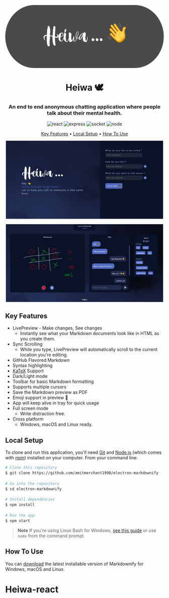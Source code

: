 <p align="center">
   <img height="200px"  src="./readme-images/banner.png" />
</p>
<h1 align="center">Heiwa 🕊</h1>
<h3 align="center">An end to end anonymous chatting application where people talk about their mental health.</h3>

<p align="center">
    <img src="https://img.shields.io/badge/react-%2320232a.svg?style=for-the-badge&logo=react&logoColor=%2361DAFB" alt=react>
      <img src="https://img.shields.io/badge/express.js-%23404d59.svg?style=for-the-badge&logo=express&logoColor=%2361DAFB" alt=express>
      <img src="https://img.shields.io/badge/Socket.io-black?style=for-the-badge&logo=socket.io&badgeColor=010101" alt=socket>
     <img src="https://img.shields.io/badge/node.js-6DA55F?style=for-the-badge&logo=node.js&logoColor=white" alt=node>
</p>
<p align="center">
  <a href="#key-features">Key Features</a> •
  <a href="#local-setup">Local Setup</a> •
  <a href="#how-to-use">How To Use</a> 
  
</p>

<p align="center">
   <img width="500px"  src="./readme-images/home.PNG" />
</p>
<p align="center">
   <img width="500px" src="./readme-images/chat.PNG" />
</p>

## Key Features

* LivePreview - Make changes, See changes
  - Instantly see what your Markdown documents look like in HTML as you create them.
* Sync Scrolling
  - While you type, LivePreview will automatically scroll to the current location you're editing.
* GitHub Flavored Markdown  
* Syntax highlighting
* [KaTeX](https://khan.github.io/KaTeX/) Support
* Dark/Light mode
* Toolbar for basic Markdown formatting
* Supports multiple cursors
* Save the Markdown preview as PDF
* Emoji support in preview :tada:
* App will keep alive in tray for quick usage
* Full screen mode
  - Write distraction free.
* Cross platform
  - Windows, macOS and Linux ready.

## Local Setup

To clone and run this application, you'll need [Git](https://git-scm.com) and [Node.js](https://nodejs.org/en/download/) (which comes with [npm](http://npmjs.com)) installed on your computer. From your command line:

```bash
# Clone this repository
$ git clone https://github.com/amitmerchant1990/electron-markdownify

# Go into the repository
$ cd electron-markdownify

# Install dependencies
$ npm install

# Run the app
$ npm start
```

> **Note**
> If you're using Linux Bash for Windows, [see this guide](https://www.howtogeek.com/261575/how-to-run-graphical-linux-desktop-applications-from-windows-10s-bash-shell/) or use `node` from the command prompt.


## How To Use

You can [download](https://github.com/amitmerchant1990/electron-markdownify/releases/tag/v1.2.0) the latest installable version of Markdownify for Windows, macOS and Linux.
# Heiwa-react
